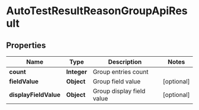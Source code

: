 

# AutoTestResultReasonGroupApiResult


## Properties

| Name | Type | Description | Notes |
|------------ | ------------- | ------------- | -------------|
|**count** | **Integer** | Group entries count |  |
|**fieldValue** | **Object** | Group field value |  [optional] |
|**displayFieldValue** | **Object** | Group display field value |  [optional] |



